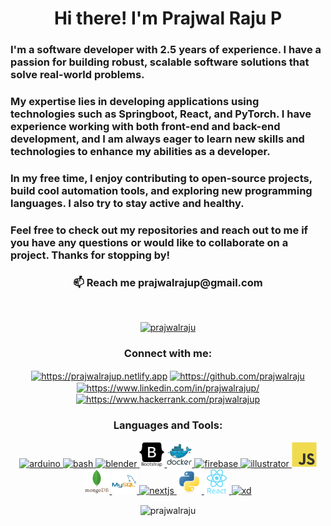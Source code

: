 <h1 align="center">Hi there! I'm Prajwal Raju P</h1>
<h3 >
I'm a software developer with 2.5 years of experience. I have a passion for building robust, scalable software solutions that solve real-world problems.
</h3>
<h3 >
My expertise lies in developing applications using technologies such as Springboot, React, and PyTorch. I have experience working with both front-end and back-end development, and I am always eager to learn new skills and technologies to enhance my abilities as a developer.
</h3>
<h3 >
In my free time, I enjoy contributing to open-source projects, build cool automation tools, and exploring new programming languages. I also try to stay active and healthy.
</h3>
<h3 >
Feel free to check out my repositories and reach out to me if you have any questions or would like to collaborate on a project. Thanks for stopping by!
</h3>

<h3 align="center">
📫 Reach me prajwalrajup@gmail.com
</h3>

<br>

<p align="center"> <a href="https://github.com/ryo-ma/github-profile-trophy"><img src="https://github-profile-trophy.vercel.app/?username=prajwalraju&theme=onedark&no-frame=true&column=-1" alt="prajwalraju" /></a> </p>

<h3 align="center">Connect with me:</h3>
<p align="center">
<a href="https://prajwalrajup.netlify.app" target="blank"><img align="center" src="https://cdn.jsdelivr.net/npm/simple-icons@3.0.1/icons/icloud.svg" alt="https://prajwalrajup.netlify.app" height="30" width="40" /></a>
<a href="https://github.com/prajwalraju" target="blank"><img align="center" src="https://cdn.jsdelivr.net/npm/simple-icons@3.0.1/icons/github.svg" alt="https://github.com/prajwalraju" height="30" width="40" /></a>
<a href="https://www.linkedin.com/in/prajwalrajup/" target="blank"><img align="center" src="https://cdn.jsdelivr.net/npm/simple-icons@3.0.1/icons/linkedin.svg" alt="https://www.linkedin.com/in/prajwalrajup/" height="30" width="40" /></a>
<a href="https://www.hackerrank.com/prajwalrajup" target="blank"><img align="center" src="https://cdn.jsdelivr.net/npm/simple-icons@3.0.1/icons/hackerrank.svg" alt="https://www.hackerrank.com/prajwalrajup" height="30" width="40" /></a>
</p>

<h3 align="center">Languages and Tools:</h3>
<p align="center"> 
<a href="https://www.arduino.cc/" target="_blank"> <img src="https://cdn.worldvectorlogo.com/logos/arduino-1.svg" alt="arduino" width="40" height="40"/> 
</a> 
<a href="https://www.gnu.org/software/bash/" target="_blank"> <img src="https://www.vectorlogo.zone/logos/gnu_bash/gnu_bash-icon.svg" alt="bash" width="40" height="40"/> 
</a>
<a href="https://www.blender.org/" target="_blank"> <img src="https://download.blender.org/branding/community/blender_community_badge_white.svg" alt="blender" width="40" height="40"/> 
</a> 
<a href="https://getbootstrap.com" target="_blank"> <img src="https://raw.githubusercontent.com/devicons/devicon/master/icons/bootstrap/bootstrap-plain-wordmark.svg" alt="bootstrap" width="40" height="40"/> 
</a> 
<a href="https://www.docker.com/" target="_blank"> <img src="https://raw.githubusercontent.com/devicons/devicon/master/icons/docker/docker-original-wordmark.svg" alt="docker" width="40" height="40"/> 
</a> 
<a href="https://firebase.google.com/" target="_blank"> <img src="https://www.vectorlogo.zone/logos/firebase/firebase-icon.svg" alt="firebase" width="40" height="40"/> 
</a> 
<a href="https://www.adobe.com/in/products/illustrator.html" target="_blank"> <img src="https://www.vectorlogo.zone/logos/adobe_illustrator/adobe_illustrator-icon.svg" alt="illustrator" width="40" height="40"/> 
</a> 
<a href="https://developer.mozilla.org/en-US/docs/Web/JavaScript" target="_blank"> <img src="https://raw.githubusercontent.com/devicons/devicon/master/icons/javascript/javascript-original.svg" alt="javascript" width="40" height="40"/> 
</a> 
<a href="https://www.mongodb.com/" target="_blank"> <img src="https://raw.githubusercontent.com/devicons/devicon/master/icons/mongodb/mongodb-original-wordmark.svg" alt="mongodb" width="40" height="40"/> 
</a> 
<a href="https://www.mysql.com/" target="_blank"> <img src="https://raw.githubusercontent.com/devicons/devicon/master/icons/mysql/mysql-original-wordmark.svg" alt="mysql" width="40" height="40"/> 
</a> 
<a href="https://nextjs.org/" target="_blank"> <img src="https://cdn.worldvectorlogo.com/logos/nextjs-3.svg" alt="nextjs" width="40" height="40"/> 
</a> 
<a href="https://www.python.org" target="_blank"> <img src="https://raw.githubusercontent.com/devicons/devicon/master/icons/python/python-original.svg" alt="python" width="40" height="40"/> 
</a> 
<a href="https://reactjs.org/" target="_blank"> <img src="https://raw.githubusercontent.com/devicons/devicon/master/icons/react/react-original-wordmark.svg" alt="react" width="40" height="40"/> 
</a> 
<a href="https://www.adobe.com/products/xd.html" target="_blank"> <img src="https://cdn.worldvectorlogo.com/logos/adobe-xd.svg" alt="xd" width="40" height="40"/> </a> </p>


<p align="center"><img align="center" src="https://github-readme-streak-stats.herokuapp.com?user=prajwalraju&theme=dark&hide_border=true" alt="prajwalraju" /></p>
